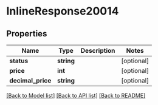 # InlineResponse20014

## Properties
Name | Type | Description | Notes
------------ | ------------- | ------------- | -------------
**status** | **string** |  | [optional] 
**price** | **int** |  | [optional] 
**decimal_price** | **string** |  | [optional] 

[[Back to Model list]](../README.md#documentation-for-models) [[Back to API list]](../README.md#documentation-for-api-endpoints) [[Back to README]](../README.md)


